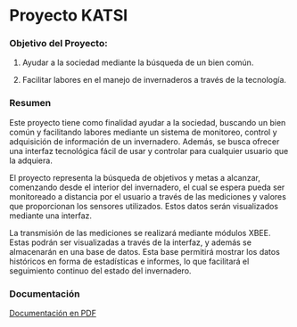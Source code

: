 # Proyecto KATSI


### Objetivo del Proyecto:

1. Ayudar a la sociedad mediante la búsqueda de un bien común.

2. Facilitar labores en el manejo de invernaderos a través de la tecnología.

### Resumen
Este proyecto tiene como finalidad ayudar a la sociedad, buscando un bien común y facilitando labores mediante un sistema de monitoreo, control y adquisición de información de un invernadero. Además, se busca ofrecer una interfaz tecnológica fácil de usar y controlar para cualquier usuario que la adquiera.

El proyecto representa la búsqueda de objetivos y metas a alcanzar, comenzando desde el interior del invernadero, el cual se espera pueda ser monitoreado a distancia por el usuario a través de las mediciones y valores que proporcionan los sensores utilizados. Estos datos serán visualizados mediante una interfaz.

La transmisión de las mediciones se realizará mediante módulos XBEE. Estas podrán ser visualizadas a través de la interfaz, y además se almacenarán en una base de datos. Esta base permitirá mostrar los datos históricos en forma de estadísticas e informes, lo que facilitará el seguimiento continuo del estado del invernadero.

### Documentación
[Documentación en PDF](https://github.com/DanielCastroReyes/PI_Ene_Abr_2025/blob/main/PI.pdf)
